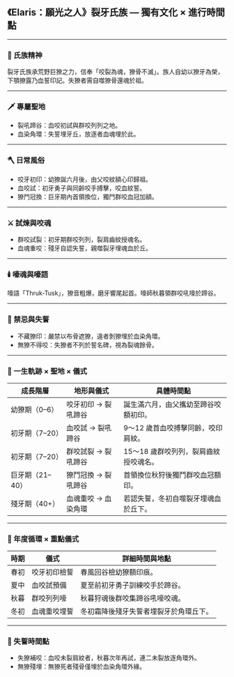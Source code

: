 
## 《Elaris：願光之人》裂牙氏族 — 獨有文化 × 進行時間點

---

### 📜 氏族精神

裂牙氏族承荒野巨獠之力，信奉「咬裂為魂，獠骨不滅」。族人自幼以獠牙為榮，下顎獠露乃血誓印記。失獠者需自噬獠骨還魂於祖。

---

### 🗡️ 專屬聖地

- 裂吼蹄谷：血咬初試與群咬列列之地。
- 血染角環：失誓埋牙丘，放逐者血魂埋於此。

---

### 🪓 日常風俗

- 咬牙初印：幼獠誕六月後，由父咬紋額心印歸祖。
- 血咬試：初牙勇子與同齡咬手搏擊，咬血紋誓。
- 獠鬥冠換：巨牙期內首領換位，獨鬥群咬血冠加額。

---

### ⚔️ 試煉與咬魂

- 群咬試裂：初牙期群咬列列，裂肩齒紋授魂名。
- 血魂重咬：殘牙自認失誓，親噬裂牙埋魂血於丘。

---

### 🕯️ 嚎魂與嚎語

嚎語「Thruk-Tusk」，獠音粗爆，磨牙響尾起首。嚎師秋暮領群咬吼嚎於蹄谷。

---

### 🚫 禁忌與失誓

- 不藏獠印：嚴禁以布骨遮獠，違者剝獠埋於血染角環。
- 無獠不得咬：失獠者不列於誓名碑，視為裂魂餘骨。

---

### 🦷 一生軌跡 × 聖地 × 儀式

| 成長階層 | 地形與儀式 | 具體時間點 |
|-----------|--------------|----------------|
| 幼獠期（0–6） | 咬牙初印 → 裂吼蹄谷 | 誕生滿六月，由父攜幼至蹄谷咬額初印。 |
| 初牙期（7–20） | 血咬試 → 裂吼蹄谷 | 9～12 歲首血咬搏擊同齡，咬印肩紋。 |
| 初牙期（7–20） | 群咬試裂 → 裂吼蹄谷 | 15～18 歲群咬列列，裂肩齒紋授咬魂名。 |
| 巨牙期（21–40） | 獠鬥冠換 → 裂吼蹄谷 | 首領換位秋狩後獨鬥群咬血冠額印。 |
| 殘牙期（40+） | 血魂重咬 → 血染角環 | 若認失誓，冬初自噬裂牙埋魂血於丘下。 |

---

### 🦷 年度循環 × 重點儀式

| 時期 | 儀式 | 詳細時間與地點 |
|-------|------|-----------------|
| 春初 | 咬牙初印檢誓 | 春風回谷檢幼獠額印痕。 |
| 夏中 | 血咬試預備 | 夏至前初牙勇子訓練咬手於蹄谷。 |
| 秋暮 | 群咬列列嚎 | 秋暮狩魂後群咬集蹄谷吼嚎咬魂。 |
| 冬初 | 血魂重咬埋誓 | 冬初霜降後殘牙失誓者埋裂牙於角環丘下。 |

---

### 🚫 失誓時間點

- 失獠補咬：血咬未裂肩紋者，秋暮次年再試，連二未裂放逐角環外。
- 無獠殘埋：無獠死者殘骨僅埋於血染角環外緣。
